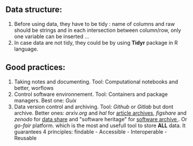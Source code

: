 ## Data structure:
  1. Before using data, they have to be tidy : name of columns and raw should be strings and in each intersection between column/row, only one variable can be inserted ...
  2. In case data are not tidy, they could be by using **Tidyr** package in R language.
  
  
 ## Good practices:
  1. Taking notes and documenting. Tool: Computational notebooks and better, worflows
  2. Control software environnement. Tool: Containers and package managers. Best one: *Guix* 
  3. Data version control and archiving. Tool: *Github* or *Gitlab* but dont archive. Better ones: *arxiv.org* and *hal* for <ins>article archives</ins>, *figshare* and *zenodo* 
  for <ins>data share</ins> and "software heritage" for <ins>software archive </ins>. Or *go-fair* platform. which is the most and usefull tool to store **ALL** data. It guarantees 4 principles: findable - Accessible - Interoperable - Reusable 
  

